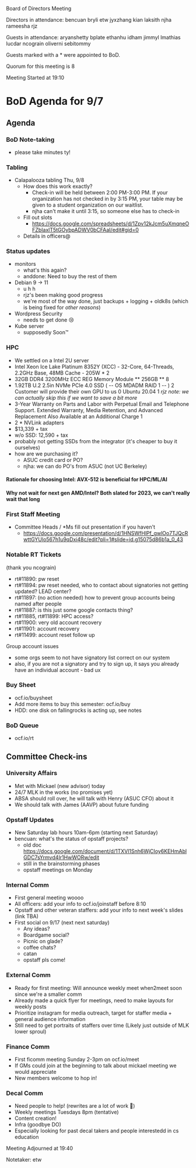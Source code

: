 Board of Directors Meeting

Directors in attendance:
bencuan
bryli
etw
jyxzhang
kian
laksith
njha
rameesha
rjz

Guests in attendance:
aryanshetty
bplate
ethanhu
idham
jimmyl
lmathias
lucdar
ncograin
oliverni
sebitommy

Guests marked with a * were appointed to BoD.

Quorum for this meeting is 8

Meeting Started at 19:10

BoD Agenda for 9/7
===

## Agenda

### BoD Note-taking
- please take minutes ty!

### Tabling
-  Calapalooza tabling Thu, 9/8
    - How does this work exactly?
        - Check-in will be held between 2:00 PM-3:00 PM. If your organization has not checked in by 3:15 PM, your table may be given to a student organization on our waitlist.
        - njha can't make it until 3:15, so someone else has to check-in
    - Fill out slots
        -  https://docs.google.com/spreadsheets/d/1Zpv12kJcm5uXmqneOFZbIaxlT5tGOybpADWV0bCFAaI/edit#gid=0
    - Details in officers@

### Status updates
- monitors
    - what's this again?
    - anddone: Need to buy the rest of them
- Debian 9 -> 11
    - u h h
    - rjz's been making good progress
    - we're most of the way done, just backups + logging + oldk8s (which is being fixed for *other reasons*)
- Wordpress Security
    - needs to get done 😢
- Kube server
    - supposedly Soon:tm:

### HPC
- We settled on a Intel 2U server
- Intel Xeon Ice Lake Platinum 8352Y (XCC) - 32-Core, 64-Threads, 2.2GHz Base, 48MB Cache - 205W * 2
- 32GB DDR4 3200MHz ECC REG Memory Module ** 256GB ** 8
- 1.92TB U.2 2.5in NVMe PCIe 4.0 SSD ( -- OS MDADM RAID 1 -- ) 2 Customer will provide their own GPU to us 0 Ubuntu 20.04 1 *rjz note: we can actually skip this if we want to save a bit more*
- 3-Year Warranty on Parts and Labor with Perpetual Email and Telephone Support. Extended Warranty, Media Retention, and Advanced Replacement Also Available at an Additional Charge 1
- 2 * NVLink adapters
- $13,339 + tax
- w/o SSD: 12,590 + tax
- probably not getting SSDs from the integrator (it's cheaper to buy it ourselves)
- how are we purchasing it?
    - ASUC credit card or PO?
    - njha: we can do PO's from ASUC (not UC Berkeley)

#### Rationale for choosing Intel: AVX-512 is beneficial for HPC/ML/AI
#### Why not wait for next gen AMD/Intel? Both slated for 2023, we can't really wait that long

### First Staff Meeting
- Committee Heads / *Ms fill out presentation if you haven't
    - https://docs.google.com/presentation/d/1HNSWfHlPf_gwlOo7TJQcRwttGYUlo567h1u9qDxi48c/edit?pli=1#slide=id.g15075d86b1a_0_43


### Notable RT Tickets
(thank you ncograin)
- rt#11890: pw reset
- rt#11894: pw reset needed, who to contact about signatories not getting updated? LEAD center?
- rt#11897: (no action needed) how to prevent group accounts being named after people
- rt#11887: is this just some google contacts thing?
- rt#11885, rt#11899: HPC access?
- rt#11900: very old account recovery
- rt#11901: account recovery
- rt#11499: account reset follow up

Group account issues
- some orgs seem to not have signatory list correct on our system
- also, if you are not a signatory and try to sign up, it says you already have an individual account - bad ux

### Buy Sheet
- ocf.io/buysheet
- Add more items to buy this semester: ocf.io/buy
- HDD: one disk on fallingrocks is acting up, see notes


### BoD Queue
- ocf.io/rt

## Committee Check-ins


### University Affairs
- Met with Mickael (new advisor) today
- 24/7 MLK in the works (no promises yet)
- ABSA should roll over, he will talk with Henry (ASUC CFO) about it
- We should talk with James (AAVP) about future funding


### Opstaff Updates
- New Saturday lab hours 10am-6pm (starting next Saturday)
- bencuan: what's the status of opstaff projects?
    - old doc https://docs.google.com/document/d/1TXVl1Snh6WjCIoy6KEHmAblGDC7sYrmvd4Ir1HwWORw/edit
    - still in the brainstorming phases
    - opstaff meetings on Monday

### Internal Comm
- First general meeting woooo
- All officers: add your info to ocf.io/joinstaff before 8:10
- Opstaff and other veteran staffers: add your info to next week's slides (link TBA)
- First social on 9/17 (next next saturday)
    - Any ideas?
    - Boardgame social?
    - Picnic on glade?
    - coffee chats?
    - catan
    - opstaff pls come!

### External Comm
- Ready for first meeting: Will announce weekly meet when2meet soon since we're a smaller comm
- Already made a quick flyer for meetings, need to make layouts for weekly posts
- Prioritize instagram for media outreach, target for staffer media + general audience information
- Still need to get portraits of staffers over time (Likely just outside of MLK lower sproul)

### Finance Comm
- First ficomm meeting Sunday 2-3pm on ocf.io/meet
- If GMs could join at the beginning to talk about mickael meeting we would appreciate
- New members welcome to hop in! 

### Decal Comm
- Need people to help! (rewrites are a lot of work 🙂)
- Weekly meetings Tuesdays 8pm (tentative)
- Content creation!
- Infra (goodbye DO)
- Especially looking for past decal takers and people interestedd in cs education

Meeting Adjourned at 19:40

Notetaker: etw
